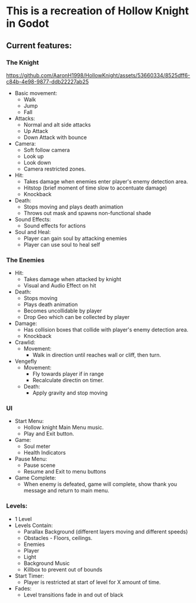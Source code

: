 # This is a recreation of Hollow Knight in Godot

## Current features:
	
### The Knight


https://github.com/AaronH1998/HollowKnight/assets/53660334/8525dff6-c84b-4e98-9877-ddb22227ab25


* Basic movement:
	* Walk
	* Jump
	* Fall
* Attacks:
	* Normal and alt side attacks
	* Up Attack
	* Down Attack with bounce
* Camera:
	* Soft follow camera
	* Look up
	* Look down
	* Camera restricted zones.
* Hit:
	* Takes damage when enemies enter player's enemy detection area.
	* Hitstop (brief moment of time slow to accentuate damage)
	* Knockback
* Death:
	* Stops moving and plays death animation
	* Throws out mask and spawns non-functional shade
* Sound Effects:
	* Sound effects for actions
* Soul and Heal:
	* Player can gain soul by attacking enemies
	* Player can use soul to heal self

### The Enemies

* Hit:
	* Takes damage when attacked by knight
	* Visual and Audio Effect on hit
* Death:
	* Stops moving
	* Plays death animation
	* Becomes uncollidable by player
	* Drop Geo which can be collected by player
* Damage:
	* Has collision boxes that collide with player's enemy detection area.
	* Knockback
* Crawlid:
	* Movement:
		* Walk in direction until reaches wall or cliff, then turn.
* Vengefly
	* Movement:
		* Fly towards player if in range
		* Recalculate directin on timer.
	* Death:
		* Apply gravity and stop moving

### UI

* Start Menu:
	* Hollow knight Main Menu music.
	* Play and Exit button.
* Game:
	* Soul meter
	* Health Indicators
* Pause Menu:
	* Pause scene
	* Resume and Exit to menu buttons
* Game Complete:
	* When enemy is defeated, game will complete, show thank you message and return to main menu.
		
### Levels:
* 1 Level
* Levels Contain:
	* Parallax Background (different layers moving and different speeds)
	* Obstacles - Floors, ceilings.
	* Enemies
	* Player
	* Light
	* Background Music
	* Killbox to prevent out of bounds
* Start Timer:
	* Player is restricted at start of level for X amount of time.
* Fades:
	* Level transitions fade in and out of black
